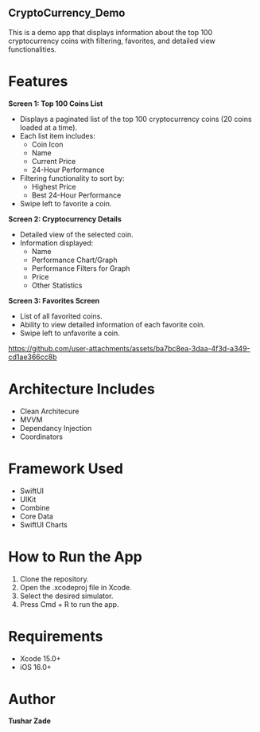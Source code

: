 ## CryptoCurrency_Demo

This is a demo app that displays information about the top 100 cryptocurrency coins with filtering, favorites, and detailed view functionalities.

# Features

**Screen 1: Top 100 Coins List**
- Displays a paginated list of the top 100 cryptocurrency coins (20 coins loaded at a time).
- Each list item includes:
  - Coin Icon
  - Name
  - Current Price
  - 24-Hour Performance
- Filtering functionality to sort by:
  - Highest Price
  - Best 24-Hour Performance
- Swipe left to favorite a coin.

**Screen 2: Cryptocurrency Details**
- Detailed view of the selected coin.
- Information displayed:
  - Name
  - Performance Chart/Graph
  - Performance Filters for Graph
  - Price
  - Other Statistics

**Screen 3: Favorites Screen**
- List of all favorited coins.
- Ability to view detailed information of each favorite coin.
- Swipe left to unfavorite a coin.


https://github.com/user-attachments/assets/ba7bc8ea-3daa-4f3d-a349-cd1ae366cc8b

# Architecture Includes
- Clean Architecure
- MVVM
- Dependancy Injection
- Coordinators

# Framework Used

- SwiftUI
- UIKit
- Combine
- Core Data
- SwiftUI Charts

# How to Run the App
1. Clone the repository.
2. Open the .xcodeproj file in Xcode.
3. Select the desired simulator.
4. Press Cmd + R to run the app.

# Requirements
- Xcode 15.0+
- iOS 16.0+

# Author
**Tushar Zade**

